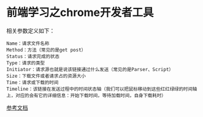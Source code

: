 # 前端学习之chrome开发者工具

相关参数定义如下：

    Name：请求文件名称
    Method：方法（常见的是get post）
    Status：请求完成的状态
    Type：请求的类型
    Initiator：请求源也就是说该链接通过什么发送（常见的是Parser、Script）
    Size：下载文件或者请求占的资源大小
    Time：请求或下载的时间
    Timeline：该链接在发送过程中的时间状态轴（我们可以把鼠标移动到这些红红绿绿的时间轴上，对应的会有它的详细信息：开始下载时间，等待加载时间，自身下载耗时）

[参考文档][1]

[1]: https://blog.csdn.net/zjdwhd/article/details/52856477